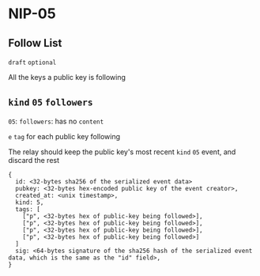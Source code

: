 NIP-05
======

Follow List
-----------

`draft` `optional`

All the keys a public key is following

## `kind` `05` `followers`

`05`: `followers`: has no `content` 

`e` `tag` for each public key following

The relay should keep the public key's most recent  `kind` `05` event, and discard the rest

    {
      id: <32-bytes sha256 of the serialized event data>
      pubkey: <32-bytes hex-encoded public key of the event creator>,
      created_at: <unix timestamp>,
      kind: 5,
      tags: [
        ["p", <32-bytes hex of public-key being followed>],
        ["p", <32-bytes hex of public-key being followed>],
        ["p", <32-bytes hex of public-key being followed>],
        ["p", <32-bytes hex of public-key being followed>]
      ]
      sig: <64-bytes signature of the sha256 hash of the serialized event data, which is the same as the "id" field>,
    }
